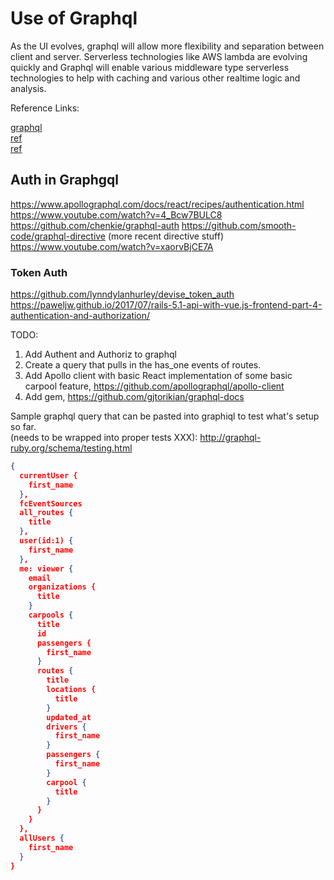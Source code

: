# Use of Graphql 
As the UI evolves, graphql will allow more flexibility and separation between client and server.  Serverless technologies like AWS lambda are evolving quickly and Graphql will enable various middleware type serverless technologies to help with caching and various other realtime logic and analysis.

Reference Links:

[graphql](http://graphql.org/)  
[ref](https://hackernoon.com/graphql-tips-after-a-year-in-production-419341db52e3)  
[ref](https://medium.com/@cjoudrey/life-of-a-graphql-query-lexing-parsing-ca7c5045fad8)

## Auth in Graphgql

https://www.apollographql.com/docs/react/recipes/authentication.html
https://www.youtube.com/watch?v=4_Bcw7BULC8
https://github.com/chenkie/graphql-auth
https://github.com/smooth-code/graphql-directive (more recent directive stuff)
https://www.youtube.com/watch?v=xaorvBjCE7A

### Token Auth
https://github.com/lynndylanhurley/devise_token_auth
https://paweljw.github.io/2017/07/rails-5.1-api-with-vue.js-frontend-part-4-authentication-and-authorization/

TODO:
1. Add Authent and Authoriz to graphql
1. Create a query that pulls in the has_one events of routes.
1. Add Apollo client with basic React implementation of some basic carpool feature, https://github.com/apollographql/apollo-client
1. Add gem, https://github.com/gjtorikian/graphql-docs

Sample graphql query that can be pasted into graphiql to test what's setup so far.  
(needs to be wrapped into proper tests XXX):
http://graphql-ruby.org/schema/testing.html

```json
{
  currentUser {
    first_name
  },
  fcEventSources
  all_routes {
    title
  },
  user(id:1) {
    first_name
  },
  me: viewer {
  	email
    organizations {
      title
    }
    carpools {
      title
      id
      passengers {
        first_name
      }
      routes {
        title
        locations {
          title
        }
        updated_at
        drivers {
          first_name
        }
        passengers {
          first_name
        }
        carpool {
          title
        }
      }
    }
  },
  allUsers {
    first_name
  }
}
```
